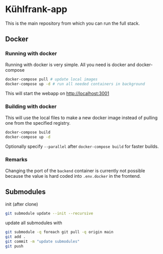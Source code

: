 # Kühlfrank-app
This is the main repository from which you can run the full stack.


## Docker
### Running with docker
Running with docker is very simple. All you need is docker and docker-compose
```sh
docker-compose pull # update local images
docker-compose up -d # run all needed containers in background
```
This will start the webapp on [http://localhost:3001](http://localhost:3001)

### Building with docker
This will use the local files to make a new docker image instead of pulling one from the specified registry.
```sh
docker-compose build
docker-compose up -d
```
Optionally specify `--parallel` after `docker-compose build` for faster builds.

### Remarks
Changing the port of the `backend` container is currently not possible because the value is hard coded into `.env.docker` in the frontend.

## Submodules
init (after clone)
```sh
git submodule update --init --recursive
```
update all submodules with
```sh
git submodule -q foreach git pull -q origin main
git add .
git commit -m "update submodules"
git push
```
